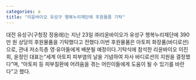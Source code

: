 ```yaml
---
categories: a
title: "리윤바이오 유성구 행복누리재단에 후원물품 기탁"
---
```

대전 유성구(구청장 정용래)는 지난 23일 ㈜리윤바이오가 유성구 행복누리재단에 390만 원 상당의 후원물품을 기탁했다고 전했다.이번 후원물품은 아토피 화장품(바디로션)으로, 관내 저소득층 영·유아들에게 배분될 예정이다.기탁식에 참석한 리윤바이오 이진희, 윤정인 대표는“세계 아토피 피부염의 날을 기념하여 자사 바디로션의 지원을 결정했다”며, “아토피 등 피부질환에 어려움을 겪는 어린이들에게 도움이 될 수 있기를 바란다”고 했다.